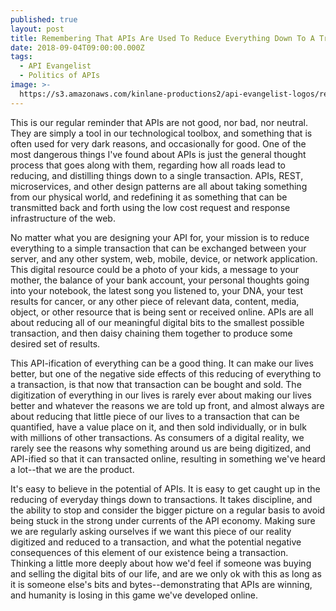 ```yaml
---
published: true
layout: post
title: Remembering That APIs Are Used To Reduce Everything Down To A Transaction
date: 2018-09-04T09:00:00.000Z
tags:
  - API Evangelist
  - Politics of APIs
image: >-
  https://s3.amazonaws.com/kinlane-productions2/api-evangelist-logos/reduce+everything+to+a+transaction_tr.png
---
```

<p></p>This is our regular reminder that APIs are not good, nor bad, nor neutral. They are simply a tool in our technological toolbox, and something that is often used for very dark reasons, and occasionally for good. One of the most dangerous things I've found about APIs is just the general thought process that goes along with them, regarding how all roads lead to reducing, and distilling things down to a single transaction. APIs, REST, microservices, and other design patterns are all about taking something from our physical world, and redefining it as something that can be transmitted back and forth using the low cost request and response infrastructure of the web.

No matter what you are designing your API for, your mission is to reduce everything to a simple transaction that can be exchanged between your server, and any other system, web, mobile, device, or network application. This digital resource could be a photo of your kids, a message to your mother, the balance of your bank account, your personal thoughts going into your notebook, the latest song you listened to, your DNA, your test results for cancer, or any other piece of relevant data, content, media, object, or other resource that is being sent or received online. APIs are all about reducing all of our meaningful digital bits to the smallest possible transaction, and then daisy chaining them together to produce some desired set of results.

This API-ification of everything can be a good thing. It can make our lives better, but one of the negative side effects of this reducing of everything to a transaction, is that now that transaction can be bought and sold. The digitization of everything in our lives is rarely ever about making our lives better and whatever the reasons we are told up front, and almost always are about reducing that little piece of our lives to a transaction that can be quantified, have a value place on it, and then sold individually, or in bulk with millions of other transactions. As consumers of a digital reality, we rarely see the reasons why something around us are being digitized, and API-ified so that it can transacted online, resulting in something we've heard a lot--that we are the product.

It's easy to believe in the potential of APIs. It is easy to get caught up in the reducing of everyday things down to transactions. It takes discipline, and the ability to stop and consider the bigger picture on a regular basis to avoid being stuck in the strong under currents of the API economy. Making sure we are regularly asking ourselves if we want this piece of our reality digitized and reduced to a transaction, and what the potential negative consequences of this element of our existence being a transaction. Thinking a little more deeply about how we'd feel if someone was buying and selling the digital bits of our life, and are we only ok with this as long as it is someone else's bits and bytes--demonstrating that APIs are winning, and humanity is losing in this game we've developed online.
